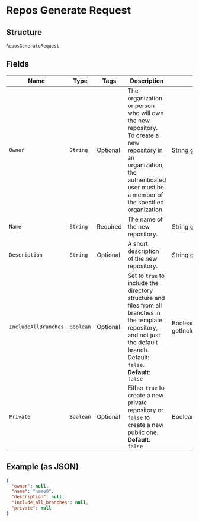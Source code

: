 
# Repos Generate Request

## Structure

`ReposGenerateRequest`

## Fields

| Name | Type | Tags | Description | Getter | Setter |
|  --- | --- | --- | --- | --- | --- |
| `Owner` | `String` | Optional | The organization or person who will own the new repository. To create a new repository in an organization, the authenticated user must be a member of the specified organization. | String getOwner() | setOwner(String owner) |
| `Name` | `String` | Required | The name of the new repository. | String getName() | setName(String name) |
| `Description` | `String` | Optional | A short description of the new repository. | String getDescription() | setDescription(String description) |
| `IncludeAllBranches` | `Boolean` | Optional | Set to `true` to include the directory structure and files from all branches in the template repository, and not just the default branch. Default: `false`.<br>**Default**: `false` | Boolean getIncludeAllBranches() | setIncludeAllBranches(Boolean includeAllBranches) |
| `Private` | `Boolean` | Optional | Either `true` to create a new private repository or `false` to create a new public one.<br>**Default**: `false` | Boolean getPrivate() | setPrivate(Boolean mPrivate) |

## Example (as JSON)

```json
{
  "owner": null,
  "name": "name0",
  "description": null,
  "include_all_branches": null,
  "private": null
}
```

